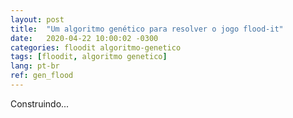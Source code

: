 ```yaml
---
layout: post
title:  "Um algoritmo genético para resolver o jogo flood-it"
date:   2020-04-22 10:00:02 -0300
categories: floodit algoritmo-genetico
tags: [floodit, algoritmo genetico]
lang: pt-br
ref: gen_flood
---
```

Construindo...